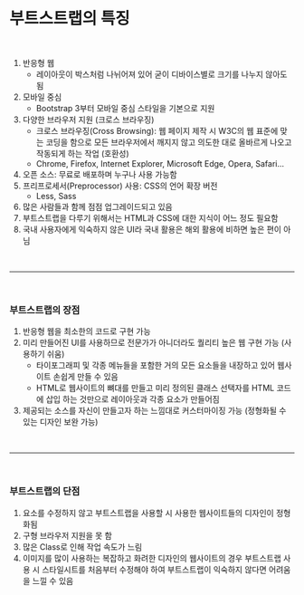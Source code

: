 # 부트스트랩의 특징

<br/>

1. 반응형 웹
    - 레이아웃이 박스처럼 나뉘어져 있어 굳이 디바이스별로 크기를 나누지 않아도 됨
2. 모바일 중심
    - Bootstrap 3부터 모바일 중심 스타일을 기본으로 지원
3. 다양한 브라우저 지원 (크로스 브라우징)
    - 크로스 브라우징(Cross Browsing): 웹 페이지 제작 시 W3C의 웹 표준에 맞는 코딩을 함으로 모든 브라우저에서 깨지지 않고 의도한 대로 올바르게 나오고 작동되게 하는 작업 (호환성)
    - Chrome, Firefox, Internet Explorer, Microsoft Edge, Opera, Safari...
4. 오픈 소스: 무료로 배포하며 누구나 사용 가능함
5. 프리프로세서(Preprocessor) 사용: CSS의 언어 확장 버전
    - Less, Sass
6. 많은 사람들과 함께 점점 업그레이드되고 있음
7. 부트스트랩을 다루기 위해서는 HTML과 CSS에 대한 지식이 어느 정도 필요함
8. 국내 사용자에게 익숙하지 않은 UI라 국내 활용은 해외 활용에 비하면 높은 편이 아님

<br/>

- - -

<br/>

### 부트스트랩의 장점

1. 반응형 웹을 최소한의 코드로 구현 가능
2. 미리 만들어진 UI를 사용하므로 전문가가 아니더라도 퀄리티 높은 웹 구현 가능 (사용하기 쉬움)
    - 타이포그래피 및 각종 메뉴들을 포함한 거의 모든 요소들을 내장하고 있어 웹사이트 손쉽게 만들 수 있음
    - HTML로 웹사이트의 뼈대를 만들고 미리 정의된 클래스 선택자를 HTML 코드에 삽입 하는 것만으로 레이아웃과 각종 요소가 만들어짐
3. 제공되는 소스를 자신이 만들고자 하는 느낌대로 커스터마이징 가능 (정형화될 수 있는 디자인 보완 가능)

<br/>

- - -

<br/>

### 부트스트랩의 단점

1. 요소를 수정하지 않고 부트스트랩을 사용할 시 사용한 웹사이트들의 디자인이 정형화됨
2. 구형 브라우저 지원을 못 함
3. 많은 Class로 인해 작업 속도가 느림
4. 이미지를 많이 사용하는 복잡하고 화려한 디자인의 웹사이트의 경우 부트스트랩 사용 시 스타일시트를 처음부터 수정해야 하여 부트스트랩이 익숙하지 않다면 어려움을 느낄 수 있음
